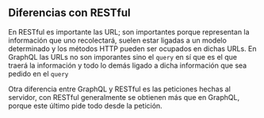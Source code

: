 ## Diferencias con RESTful

En RESTful es importante las URL; son importantes porque representan la
información que uno recolectará, suelen estar ligadas a un modelo determinado y
los métodos HTTP pueden ser ocupados en dichas URLs. En GraphQL las URLs no son
imporantes sino el `query` en sí que es el que traerá la información y todo lo
demás ligado a dicha información que sea pedido en el `query`

Otra diferencia entre GraphQL y RESTful es las peticiones hechas al servidor,
con RESTful generalmente se obtienen más que en GraphQL, porque este último pide
todo desde la petición.
